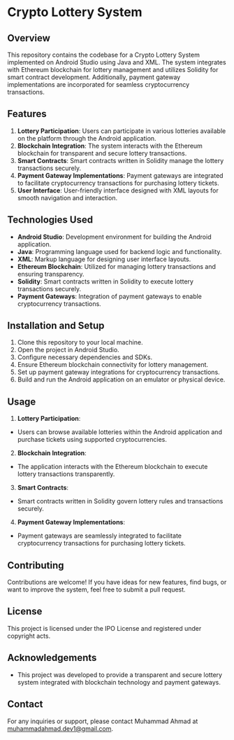 # Crypto Lottery System

## Overview
This repository contains the codebase for a Crypto Lottery System implemented on Android Studio using Java and XML. The system integrates with Ethereum blockchain for lottery management and utilizes Solidity for smart contract development. Additionally, payment gateway implementations are incorporated for seamless cryptocurrency transactions.

## Features
1. **Lottery Participation**: Users can participate in various lotteries available on the platform through the Android application.
2. **Blockchain Integration**: The system interacts with the Ethereum blockchain for transparent and secure lottery transactions.
3. **Smart Contracts**: Smart contracts written in Solidity manage the lottery transactions securely.
4. **Payment Gateway Implementations**: Payment gateways are integrated to facilitate cryptocurrency transactions for purchasing lottery tickets.
5. **User Interface**: User-friendly interface designed with XML layouts for smooth navigation and interaction.

## Technologies Used
- **Android Studio**: Development  environment for building the Android application.
- **Java**: Programming language used for backend logic and functionality.
- **XML**: Markup language for designing user interface layouts.
- **Ethereum Blockchain**: Utilized for managing lottery transactions and ensuring transparency.
- **Solidity**: Smart contracts written in Solidity to execute lottery transactions securely.
- **Payment Gateways**: Integration of payment gateways to enable cryptocurrency transactions.

## Installation and Setup
1. Clone this repository to your local machine.
2. Open the project in Android Studio.
3. Configure necessary dependencies and SDKs.
4. Ensure Ethereum blockchain connectivity for lottery management.
5. Set up payment gateway integrations for cryptocurrency transactions.
6. Build and run the Android application on an emulator or physical device.

## Usage
1. **Lottery Participation**:
- Users can browse available lotteries within the Android application and purchase tickets using supported cryptocurrencies.
2. **Blockchain Integration**:
- The application interacts with the Ethereum blockchain to execute lottery transactions transparently.
3. **Smart Contracts**:
- Smart contracts written in Solidity govern lottery rules and transactions securely.
4. **Payment Gateway Implementations**:
- Payment gateways are seamlessly integrated to facilitate cryptocurrency transactions for purchasing lottery tickets.

## Contributing
Contributions are welcome! If you have ideas for new features, find bugs, or want to improve the system, feel free to submit a pull request.

## License
This project is licensed under the IPO License and registered under copyright acts. 

## Acknowledgements
- This project was developed to provide a transparent and secure lottery system integrated with blockchain technology and payment gateways.

## Contact
For any inquiries or support, please contact Muhammad Ahmad at [muhammadahmad.dev1@gmail.com](mailto:muhammadahmad.dev1@gmail.com).
